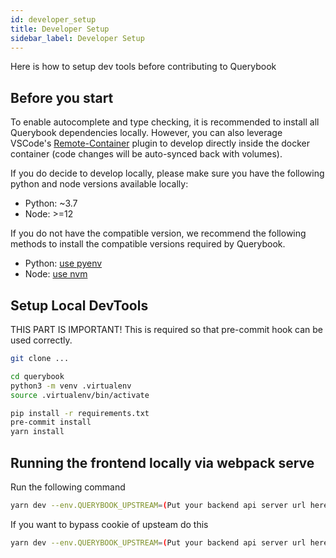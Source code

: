 ```yaml
---
id: developer_setup
title: Developer Setup
sidebar_label: Developer Setup
---
```


Here is how to setup dev tools before contributing to Querybook

## Before you start

To enable autocomplete and type checking, it is recommended to install all Querybook dependencies locally. However, you can also leverage VSCode's [Remote-Container](https://code.visualstudio.com/docs/remote/containers) plugin to develop directly inside the docker container (code changes will be auto-synced back with volumes).

If you do decide to develop locally, please make sure you have the following python and node versions available locally:

-   Python: ~3.7
-   Node: >=12

If you do not have the compatible version, we recommend the following methods to install the compatible versions required by Querybook.

-   Python: [use pyenv](https://github.com/pyenv/pyenv)
-   Node: [use nvm](https://github.com/nvm-sh/nvm)

## Setup Local DevTools

THIS PART IS IMPORTANT! This is required so that pre-commit hook can be used correctly.

```sh
git clone ...

cd querybook
python3 -m venv .virtualenv
source .virtualenv/bin/activate

pip install -r requirements.txt
pre-commit install
yarn install
```

## Running the frontend locally via webpack serve

Run the following command

```sh
yarn dev --env.QUERYBOOK_UPSTREAM=(Put your backend api server url here)
```

If you want to bypass cookie of upsteam do this

```sh
yarn dev --env.QUERYBOOK_UPSTREAM=(Put your backend api server url here) --env.QUERYBOOK_COOKIE=(Put backend api cookie here)
```
